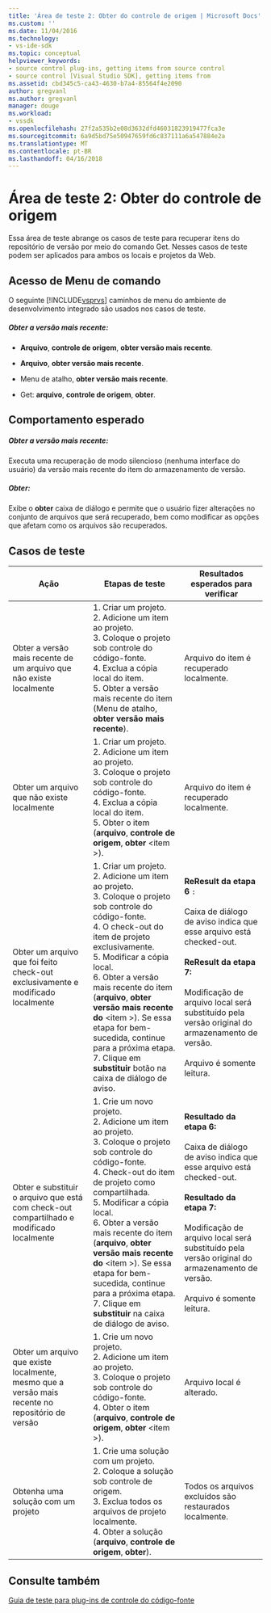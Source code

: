 ```yaml
---
title: 'Área de teste 2: Obter do controle de origem | Microsoft Docs'
ms.custom: ''
ms.date: 11/04/2016
ms.technology:
- vs-ide-sdk
ms.topic: conceptual
helpviewer_keywords:
- source control plug-ins, getting items from source control
- source control [Visual Studio SDK], getting items from
ms.assetid: cbd345c5-ca43-4630-b7a4-85564f4e2090
author: gregvanl
ms.author: gregvanl
manager: douge
ms.workload:
- vssdk
ms.openlocfilehash: 27f2a535b2e08d3632dfd46031823919477fca3e
ms.sourcegitcommit: 6a9d5bd75e50947659fd6c837111a6a547884e2a
ms.translationtype: MT
ms.contentlocale: pt-BR
ms.lasthandoff: 04/16/2018
---
```

# <a name="test-area-2-get-from-source-control"></a>Área de teste 2: Obter do controle de origem
Essa área de teste abrange os casos de teste para recuperar itens do repositório de versão por meio do comando Get. Nesses casos de teste podem ser aplicados para ambos os locais e projetos da Web.  
  
## <a name="command-menu-access"></a>Acesso de Menu de comando  
 O seguinte [!INCLUDE[vsprvs](../../code-quality/includes/vsprvs_md.md)] caminhos de menu do ambiente de desenvolvimento integrado são usados nos casos de teste.  
  
##### <a name="get-latest-version"></a>Obter a versão mais recente:  
  
-   **Arquivo**, **controle de origem**, **obter versão mais recente**.  
  
-   **Arquivo**, **obter versão mais recente**.  
  
-   Menu de atalho, **obter versão mais recente**.  
  
-   Get: **arquivo**, **controle de origem**, **obter**.  
  
## <a name="expected-behavior"></a>Comportamento esperado  
  
##### <a name="get-latest-version"></a>Obter a versão mais recente:  
 Executa uma recuperação de modo silencioso (nenhuma interface do usuário) da versão mais recente do item do armazenamento de versão.  
  
##### <a name="get"></a>Obter:  
 Exibe o **obter** caixa de diálogo e permite que o usuário fizer alterações no conjunto de arquivos que será recuperado, bem como modificar as opções que afetam como os arquivos são recuperados.  
  
## <a name="test-cases"></a>Casos de teste  
  
|Ação|Etapas de teste|Resultados esperados para verificar|  
|------------|----------------|--------------------------------|  
|Obter a versão mais recente de um arquivo que não existe localmente|1.  Criar um projeto.<br />2.  Adicione um item ao projeto.<br />3.  Coloque o projeto sob controle do código-fonte.<br />4.  Exclua a cópia local do item.<br />5.  Obter a versão mais recente do item (Menu de atalho, **obter versão mais recente**).|Arquivo do item é recuperado localmente.|  
|Obter um arquivo que não existe localmente|1.  Criar um projeto.<br />2.  Adicione um item ao projeto.<br />3.  Coloque o projeto sob controle do código-fonte.<br />4.  Exclua a cópia local do item.<br />5.  Obter o item (**arquivo**, **controle de origem**, **obter** \<item >).|Arquivo do item é recuperado localmente.|  
|Obter um arquivo que foi feito check-out exclusivamente e modificado localmente|1.  Criar um projeto.<br />2.  Adicione um item ao projeto.<br />3.  Coloque o projeto sob controle do código-fonte.<br />4.  O check-out do item de projeto exclusivamente.<br />5.  Modificar a cópia local.<br />6.  Obter a versão mais recente do item (**arquivo**, **obter versão mais recente do** \<item >). Se essa etapa for bem-sucedida, continue para a próxima etapa.<br />7.  Clique em **substituir** botão na caixa de diálogo de aviso.|**ReResult da etapa 6** `:`<br /><br /> Caixa de diálogo de aviso indica que esse arquivo está checked-out.<br /><br /> **ReResult da etapa 7:**<br /><br /> Modificação de arquivo local será substituído pela versão original do armazenamento de versão.<br /><br /> Arquivo é somente leitura.|  
|Obter e substituir o arquivo que está com check-out compartilhado e modificado localmente|1.  Crie um novo projeto.<br />2.  Adicione um item ao projeto.<br />3.  Coloque o projeto sob controle do código-fonte.<br />4.  Check-out do item de projeto como compartilhada.<br />5.  Modificar a cópia local.<br />6.  Obter a versão mais recente do item (**arquivo**, **obter versão mais recente do** \<item >). Se essa etapa for bem-sucedida, continue para a próxima etapa.<br />7.  Clique em **substituir** na caixa de diálogo de aviso.|**Resultado da etapa 6:**<br /><br /> Caixa de diálogo de aviso indica que esse arquivo está checked-out.<br /><br /> **Resultado da etapa 7:**<br /><br /> Modificação de arquivo local será substituído pela versão original do armazenamento de versão.<br /><br /> Arquivo é somente leitura.|  
|Obter um arquivo que existe localmente, mesmo que a versão mais recente no repositório de versão|1.  Crie um novo projeto.<br />2.  Adicione um item ao projeto.<br />3.  Coloque o projeto sob controle do código-fonte.<br />4.  Obter o item (**arquivo**, **controle de origem**, **obter** \<item >).|Arquivo local é alterado.|  
|Obtenha uma solução com um projeto|1.  Crie uma solução com um projeto.<br />2.  Coloque a solução sob controle de origem.<br />3.  Exclua todos os arquivos de projeto localmente.<br />4.  Obter a solução (**arquivo**, **controle de origem**, **obter**).|Todos os arquivos excluídos são restaurados localmente.|  
  
## <a name="see-also"></a>Consulte também  
 [Guia de teste para plug-ins de controle do código-fonte](../../extensibility/internals/test-guide-for-source-control-plug-ins.md)